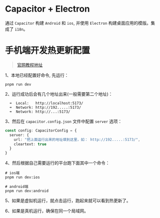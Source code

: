 # Capacitor + Electron 

通过 `Capacitor` 构建 `Android` 和 `ios`, 并使用 `Electron` 构建桌面应用的模版。集成了 `i18n`。


# 手机端开发热更新配置

> [官网教程地址](https://capacitorjs.com/docs/guides/live-reload)

1、本地已经配置好命令, 先运行：

```shell
pnpm run dev
```

2、运行成功后会有几个地址出来(一般需要第二个地址)：

```shell
  ➜  Local:   http://localhost:5173/
  ➜  Network: http://192.....:5173/
  ➜  Network: http://...:5173/
```

3、然后在 `capacitor.config.json` 文件中配置 `server` 选项：

```ts
const config: CapacitorConfig = {
  server: {
    url: "把上面运行出来的地址填到这里，如： http://192.....:5173/",
    cleartext: true
  }
}
```

4、然后根据自己需要运行的平台跑下面其中一个命令：

```shell
# ios端
pnpm run dev:ios

# android端
pnpm run dev:android
```

5、如果是虚拟机运行，就点击运行，跑起来就可以看到热更新了。

6、如果是真机运行，确保在同一个局域网。